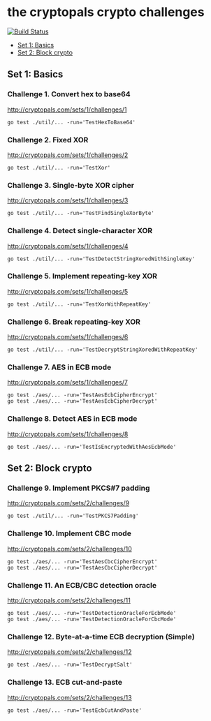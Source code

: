 # the cryptopals crypto challenges

[![Build Status](https://circleci.com/gh/larrylv/cryptopals/tree/master.svg?style=shield&circle-token=2f0ef05b1a06905e660a9890231523430ea3b966)](https://circleci.com/gh/larrylv/cryptopals/tree/master)

* [Set 1: Basics](#set-1-basics)
* [Set 2: Block crypto](#set-2-block-crypto)

## Set 1: Basics

### Challenge 1. Convert hex to base64

http://cryptopals.com/sets/1/challenges/1

```
go test ./util/... -run='TestHexToBase64'
```

### Challenge 2. Fixed XOR

http://cryptopals.com/sets/1/challenges/2

```
go test ./util/... -run='TestXor'
```

### Challenge 3. Single-byte XOR cipher

http://cryptopals.com/sets/1/challenges/3

```
go test ./util/... -run='TestFindSingleXorByte'
```

### Challenge 4. Detect single-character XOR

http://cryptopals.com/sets/1/challenges/4

```
go test ./util/... -run='TestDetectStringXoredWithSingleKey'
```

### Challenge 5. Implement repeating-key XOR

http://cryptopals.com/sets/1/challenges/5

```
go test ./util/... -run='TestXorWithRepeatKey'
```

### Challenge 6. Break repeating-key XOR

http://cryptopals.com/sets/1/challenges/6

```
go test ./util/... -run='TestDecryptStringXoredWithRepeatKey'
```

### Challenge 7. AES in ECB mode

http://cryptopals.com/sets/1/challenges/7

```
go test ./aes/... -run='TestAesEcbCipherEncrypt'
go test ./aes/... -run='TestAesEcbCipherDecrypt'
```

### Challenge 8. Detect AES in ECB mode

http://cryptopals.com/sets/1/challenges/8

```
go test ./aes/... -run='TestIsEncryptedWithAesEcbMode'
```

## Set 2: Block crypto

### Challenge 9. Implement PKCS#7 padding

http://cryptopals.com/sets/2/challenges/9

```
go test ./util/... -run='TestPKCS7Padding'
```

### Challenge 10. Implement CBC mode

http://cryptopals.com/sets/2/challenges/10

```
go test ./aes/... -run='TestAesCbcCipherEncrypt'
go test ./aes/... -run='TestAesCbcCipherDecrypt'
```

### Challenge 11. An ECB/CBC detection oracle

http://cryptopals.com/sets/2/challenges/11

```
go test ./aes/... -run='TestDetectionOracleForEcbMode'
go test ./aes/... -run='TestDetectionOracleForCbcMode'
```

### Challenge 12. Byte-at-a-time ECB decryption (Simple)

http://cryptopals.com/sets/2/challenges/12

```
go test ./aes/... -run='TestDecryptSalt'
```

### Challenge 13. ECB cut-and-paste

http://cryptopals.com/sets/2/challenges/13

```
go test ./aes/... -run='TestEcbCutAndPaste'
```
